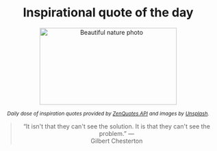 
<div align="center">

# Inspirational quote of the day

<img src="./data/photo.jpeg" alt="Beautiful nature photo" width="320" height="180">

<sub><i>Daily dose of inspiration quotes provided by [ZenQuotes API](https://zenquotes.io/) and images by [Unsplash](https://unsplash.com/).</i></sub>


<blockquote>&ldquo;It isn't that they can't see the solution. It is that they can't see the problem.&rdquo; &mdash; <footer>Gilbert Chesterton</footer></blockquote>

</div>
